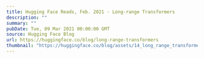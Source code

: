 ```yaml
---
title: Hugging Face Reads, Feb. 2021 - Long-range Transformers
description: ""
summary: ""
pubDate: Tue, 09 Mar 2021 00:00:00 GMT
source: Hugging Face Blog
url: https://huggingface.co/blog/long-range-transformers
thumbnail: "https://huggingface.co/blog/assets/14_long_range_transformers/EfficientTransformerTaxonomy.png"
---
```


